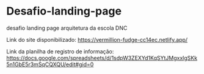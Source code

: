 # Desafio-landing-page
desafio landing page arquitetura da escola DNC

Link do site disponibilizado: https://vermillion-fudge-cc14ec.netlify.app/

Link da planilha de registro de informação: https://docs.google.com/spreadsheets/d/1sdpW3ZEXYd1KqSYtJMgxxlgSKk5n1GbE5r3mSqCQXQU/edit#gid=0
